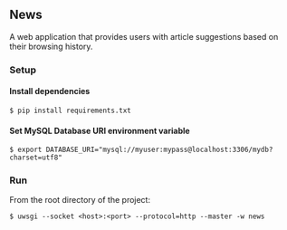 ## News

A web application that provides users with article suggestions based on their browsing history.



### Setup

#### Install dependencies

`$ pip install requirements.txt`

#### Set MySQL Database URI environment variable

`$ export DATABASE_URI="mysql://myuser:mypass@localhost:3306/mydb?charset=utf8"`


### Run

From the root directory of the project:

`$ uwsgi --socket <host>:<port> --protocol=http --master -w news`

